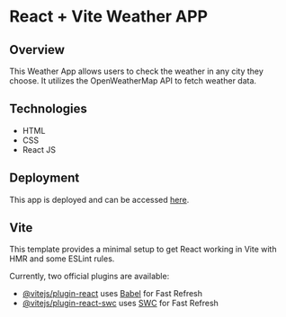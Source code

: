 # React + Vite Weather APP

## Overview
This Weather App allows users to check the weather in any city they choose. It utilizes the OpenWeatherMap API to fetch weather data.

## Technologies
- HTML
- CSS
- React JS

## Deployment
This app is deployed and can be accessed [here](https://agus-magallanez-weather-app.netlify.app/).

## Vite

This template provides a minimal setup to get React working in Vite with HMR and some ESLint rules.

Currently, two official plugins are available:

- [@vitejs/plugin-react](https://github.com/vitejs/vite-plugin-react/blob/main/packages/plugin-react/README.md) uses [Babel](https://babeljs.io/) for Fast Refresh
- [@vitejs/plugin-react-swc](https://github.com/vitejs/vite-plugin-react-swc) uses [SWC](https://swc.rs/) for Fast Refresh
